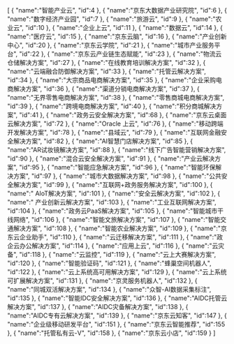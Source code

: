 [
	{
		"name":"智能产业云",
		"id":4
	},
	{
		"name":"京东大数据产业研究院",
		"id":6
	},
	{
		"name":"数字经济产业园",
		"id":7
	},
	{
		"name":"旅游云",
		"id":9
	},
	{
		"name":"农业云",
		"id":10
	},
	{
		"name":"企业上云",
		"id":11
	},
	{
		"name":"数据云",
		"id":14
	},
	{
		"name":"医疗云",
		"id":15
	},
	{
		"name":"京东云脑",
		"id":16
	},
	{
		"name":"产业创新中心",
		"id":20
	},
	{
		"name":"京东云学院",
		"id":21
	},
	{
		"name":"城市产业服务平台",
		"id":22
	},
	{
		"name":"京东云产业链生态赋能",
		"id":23
	},
	{
		"name":"物流云仓储解决方案",
		"id":27
	},
	{
		"name":"在线教育培训解决方案",
		"id":32
	},
	{
		"name":"云端融合防御解决方案",
		"id":33
	},
	{
		"name":"托管云解决方案",
		"id":34
	},
	{
		"name":"大宗商品电商解决方案",
		"id":35
	},
	{
		"name":"企业采购电商解决方案",
		"id":36
	},
	{
		"name":"渠道分销电商解决方案",
		"id":37
	},
	{
		"name":"无界零售电商解决方案",
		"id":38
	},
	{
		"name":"零售商城电商解决方案",
		"id":39
	},
	{
		"name":"跨境电商解决方案",
		"id":40
	},
	{
		"name":"积分商城解决方案",
		"id":41
	},
	{
		"name":"政务云安全解决方案",
		"id":68
	},
	{
		"name":"京东云桌面云解决方案",
		"id":72
	},
	{
		"name":"Oracle 上云",
		"id":76
	},
	{
		"name":"移动跨端开发解决方案",
		"id":78
	},
	{
		"name":"县域云",
		"id":79
	},
	{
		"name":"互联网金融安全解决方案",
		"id":82
	},
	{
		"name":"AI智慧门店解决方案",
		"id":85
	},
	{
		"name":"AR试妆镜解决方案",
		"id":88
	},
	{
		"name":"线下广告智能营销解决方案",
		"id":90
	},
	{
		"name":"混合云安全解决方案",
		"id":91
	},
	{
		"name":"产业云解决方案",
		"id":95
	},
	{
		"name":"智能应急解决方案",
		"id":96
	},
	{
		"name":"智能环保解决方案",
		"id":97
	},
	{
		"name":"城市大数据解决方案",
		"id":98
	},
	{
		"name":"公共安全解决方案",
		"id":99
	},
	{
		"name":"互联网+政务服务解决方案",
		"id":100
	},
	{
		"name":" AIoT解决方案",
		"id":101
	},
	{
		"name":"安全云解决方案",
		"id":102
	},
	{
		"name":" 产业创新云解决方案",
		"id":103
	},
	{
		"name":"工业互联网解决方案",
		"id":104
	},
	{
		"name":"政务云PaaS解决方案",
		"id":105
	},
	{
		"name":"智能城市干线网络",
		"id":106
	},
	{
		"name":"智能文旅解决方案",
		"id":107
	},
	{
		"name":"智能交通解决方案",
		"id":108
	},
	{
		"name":"智能农业解决方案",
		"id":109
	},
	{
		"name":"京东云企业助手",
		"id":110
	},
	{
		"name":"云迁移解决方案",
		"id":111
	},
	{
		"name":"政企云办公解决方案",
		"id":114
	},
	{
		"name":"应用上云",
		"id":116
	},
	{
		"name":"云灾备",
		"id":118
	},
	{
		"name":"云监控",
		"id":119
	},
	{
		"name":"云上大赛解决方案",
		"id":120
	},
	{
		"name":"智能验证码",
		"id":121
	},
	{
		"name":"蜂巢空间机器人",
		"id":122
	},
	{
		"name":"云上系统高可用解决方案",
		"id":129
	},
	{
		"name":"云上系统可扩展解决方案",
		"id":131
	},
	{
		"name":"京灵服务机器人",
		"id":132
	},
	{
		"name":"同城双活解决方案",
		"id":134
	},
	{
		"name":"众智-AI数据采集标注",
		"id":135
	},
	{
		"name":"智能IDC安全解决方案",
		"id":136
	},
	{
		"name":"AIDC托管云解决方案",
		"id":137
	},
	{
		"name":"AIDC灾备解决方案",
		"id":138
	},
	{
		"name":"AIDC专有云解决方案",
		"id":139
	},
	{
		"name":"京东云知客",
		"id":147
	},
	{
		"name":"企业级移动研发平台",
		"id":151
	},
	{
		"name":"京东云智能推荐",
		"id":155
	},
	{
		"name":"托管私有云-V",
		"id":158
	},
	{
		"name":"京东云小店",
		"id":159
	}
]